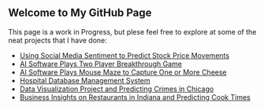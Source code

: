 ## Welcome to My GitHub Page

This page is a work in Progress, but plese feel free to explore at some of the neat projects that I have done:

- [Using Social Media Sentiment to Predict Stock Price Movements](https://github.com/muskanuprety/Investment-using-sentiment)
- [AI Software Plays Two Player Breakthrough Game](https://github.com/muskanuprety/breakthrough-game)
- [AI Software Plays Mouse Maze to Capture One or More Cheese](https://github.com/muskanuprety/AI_mouse_maze)
- [Hospital Database Management System](https://github.com/AliShahram/Hospital-Management-System)
- [Data Visualization Project and Predicting Crimes in Chicago](https://github.com/giokhar/chicago-crime)
- [Business Insights on Restaurants in Indiana and Predicting Cook Times](https://github.com/muskanuprety/xtern2021)

<!---(
You can use the [editor on GitHub](https://github.com/muskanuprety/muskanuprety.github.io/edit/main/README.md) to maintain and preview the content for your website in Markdown files.

Whenever you commit to this repository, GitHub Pages will run [Jekyll](https://jekyllrb.com/) to rebuild the pages in your site, from the content in your Markdown files.

### Markdown

Markdown is a lightweight and easy-to-use syntax for styling your writing. It includes conventions for

```markdown
Syntax highlighted code block

# Header 1
## Header 2
### Header 3

- Bulleted
- List

1. Numbered
2. List

**Bold** and _Italic_ and `Code` text

[Link](url) and ![Image](src)
```

For more details see [GitHub Flavored Markdown](https://guides.github.com/features/mastering-markdown/).

### Jekyll Themes

Your Pages site will use the layout and styles from the Jekyll theme you have selected in your [repository settings](https://github.com/muskanuprety/muskanuprety.github.io/settings/pages). The name of this theme is saved in the Jekyll `_config.yml` configuration file.

### Support or Contact

Having trouble with Pages? Check out our [documentation](https://docs.github.com/categories/github-pages-basics/) or [contact support](https://support.github.com/contact) and we’ll help you sort it out.

)--->
